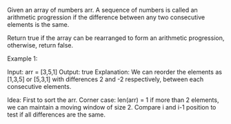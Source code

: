 Given an array of numbers arr. A sequence of numbers is called an arithmetic progression if the difference between any two consecutive elements is the same.

Return true if the array can be rearranged to form an arithmetic progression, otherwise, return false.

 

Example 1:

Input: arr = [3,5,1]
Output: true
Explanation: We can reorder the elements as [1,3,5] or [5,3,1] with differences 2 and -2 respectively, between each consecutive elements.

Idea:
First to sort the arr.
Corner case: len(arr) = 1
if more than 2 elements, we can maintain a moving window of size 2.
Compare i and i-1 position to test if all differences are the same.